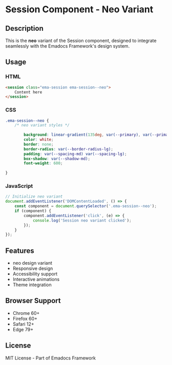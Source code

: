 # Session Component - Neo Variant

## Description
This is the **neo** variant of the Session component, designed to integrate seamlessly with the Emadocs Framework's design system.

## Usage

### HTML
```html
<session class="ema-session ema-session--neo">
    Content here
</session>
```

### CSS
```css
.ema-session--neo {
    /* neo variant styles */
    
        background: linear-gradient(135deg, var(--primary), var(--primary-dark));
        color: white;
        border: none;
        border-radius: var(--border-radius-lg);
        padding: var(--spacing-md) var(--spacing-lg);
        box-shadow: var(--shadow-md);
        font-weight: 600;
    
}
```

### JavaScript
```javascript
// Initialize neo variant
document.addEventListener('DOMContentLoaded', () => {
    const component = document.querySelector('.ema-session--neo');
    if (component) {
        component.addEventListener('click', (e) => {
            console.log('Session neo variant clicked');
        });
    }
});
```

## Features
- neo design variant
- Responsive design
- Accessibility support
- Interactive animations
- Theme integration

## Browser Support
- Chrome 60+
- Firefox 60+
- Safari 12+
- Edge 79+

## License
MIT License - Part of Emadocs Framework

